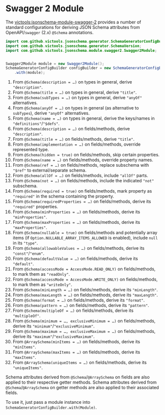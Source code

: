 # Swagger 2 Module
The [victools:jsonschema-module-swagger-2](https://github.com/victools/jsonschema-generator/tree/master/jsonschema-module-swagger-2) provides a number of standard configurations for deriving JSON Schema attributes from OpenAPI/`swagger` (2.x) `@Schema` annotations.

```java
import com.github.victools.jsonschema.generator.SchemaGeneratorConfigBuilder;
import com.github.victools.jsonschema.generator.SchemaVersion;
import com.github.victools.jsonschema.module.swagger2.Swagger2Module;


Swagger2Module module = new Swagger2Module();
SchemaGeneratorConfigBuilder configBuilder = new SchemaGeneratorConfigBuilder(SchemaVersion.DRAFT_2019_09)
    .with(module);
```

1. From `@Schema(description = …)` on types in general, derive `"description"`.
2. From `@Schema(title = …)` on types in general, derive `"title"`.
3. From `@Schema(subTypes = …)` on types in general, derive `"anyOf"` alternatives.
4. From `@Schema(anyOf = …)` on types in general (as alternative to `subTypes`), derive `"anyOf"` alternatives.
5. From `@Schema(name = …)` on types in general, derive the keys/names in `"definitions"`/`"$defs"`.
6. From `@Schema(description = …)` on fields/methods, derive `"description"`.
7. From `@Schema(title = …)` on fields/methods, derive `"title"`.
8. From `@Schema(implementation = …)` on fields/methods, override represented type.
9. From `@Schema(hidden = true)` on fields/methods, skip certain properties.
10. From `@Schema(name = …)` on fields/methods, override property names.
11. From `@Schema(ref = …)` on fields/methods, replace subschema with `"$ref"` to external/separate schema.
12. From `@Schema(allOf = …)` on fields/methods, include `"allOf"` parts.
13. From `@Schema(not = …)` on fields/methods, include the indicated `"not"` subschema.
14. From `@Schema(required = true)` on fields/methods, mark property as `"required"` in the schema containing the property.
15. From `@Schema(requiredProperties = …)` on fields/methods, derive its `"required"` properties.
16. From `@Schema(minProperties = …)` on fields/methods, derive its `"minProperties"`.
17. From `@Schema(maxProperties = …)` on fields/methods, derive its `"maxProperties"`.
18. From `@Schema(nullable = true)` on fields/methods and potentially array items (if `Option.NULLABLE_ARRAY_ITEMS_ALLOWED` is enabled), include `null` in its `"type"`.
19. From `@Schema(allowableValues = …)` on fields/methods, derive its `"const"`/`"enum"`.
20. From `@Schema(defaultValue = …)` on fields/methods, derive its `"default"`.
21. From `@Schema(accessMode = AccessMode.READ_ONLY)` on fields/methods, to mark them as `"readOnly"`.
22. From `@Schema(accessMode = AccessMode.WRITE_ONLY)` on fields/methods, to mark them as `"writeOnly"`.
23. From `@Schema(minLength = …)` on fields/methods, derive its `"minLength"`.
24. From `@Schema(maxLength = …)` on fields/methods, derive its `"maxLength"`.
25. From `@Schema(format = …)` on fields/methods, derive its `"format"`.
26. From `@Schema(pattern = …)` on fields/methods, derive its `"pattern"`.
27. From `@Schema(multipleOf = …)` on fields/methods, derive its `"multipleOf"`.
28. From `@Schema(minimum = …, exclusiveMinimum = …)` on fields/methods, derive its `"minimum"`/`"exclusiveMinimum"`.
29. From `@Schema(maximum = …, exclusiveMaximum = …)` on fields/methods, derive its `"maximum"`/`"exclusiveMaximum"`.
30. From `@ArraySchema(minItems = …)` on fields/methods, derive its `"minItems"`.
31. From `@ArraySchema(maxItems = …)` on fields/methods, derive its `"maxItems"`.
32. From `@ArraySchema(uniqueItems = …)` on fields/methods, derive its `"uniqueItems"`.

Schema attributes derived from `@Schema`/`@ArraySchema` on fields are also applied to their respective getter methods.
Schema attributes derived from `@Schema`/`@ArraySchema` on getter methods are also applied to their associated fields.

To use it, just pass a module instance into `SchemaGeneratorConfigBuilder.with(Module)`.

